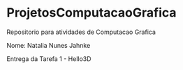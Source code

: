 # ProjetosComputacaoGrafica

Repositorio para atividades de Computacao Grafica

Nome: Natalia Nunes Jahnke

Entrega da Tarefa 1 - Hello3D
